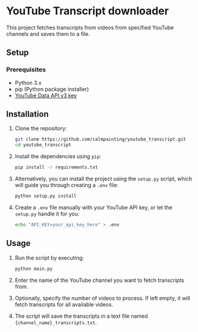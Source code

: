 # YouTube Transcript downloader
This project fetches transcripts from videos from specified YouTube channels and saves them to a file.

## Setup

### Prerequisites

- Python 3.x
- pip (Python package installer)
- [YouTube Data API v3 key](https://console.cloud.google.com/apis/library/youtube.googleapis.com)

## Installation

1. Clone the repository:

    ```bash
    git clone https://github.com/calmpainting/youtube_transcript.git
    cd youtube_transcript
    ```

2. Install the dependencies using `pip`:

    ```bash
    pip install -r requirements.txt
    ```

3. Alternatively, you can install the project using the `setup.py` script, which will guide you through creating a `.env` file:

    ```bash
    python setup.py install
    ```

4. Create a `.env` file manually with your YouTube API key, or let the `setup.py` handle it for you:

    ```bash
    echo "API_KEY=your_api_key_here" > .env
    ```

## Usage

1. Run the script by executing:

    ```bash
    python main.py
    ```

2. Enter the name of the YouTube channel you want to fetch transcripts from.

3. Optionally, specify the number of videos to process. If left empty, it will fetch transcripts for all available videos.

4. The script will save the transcripts in a text file named `{channel_name}_transcripts.txt`.
